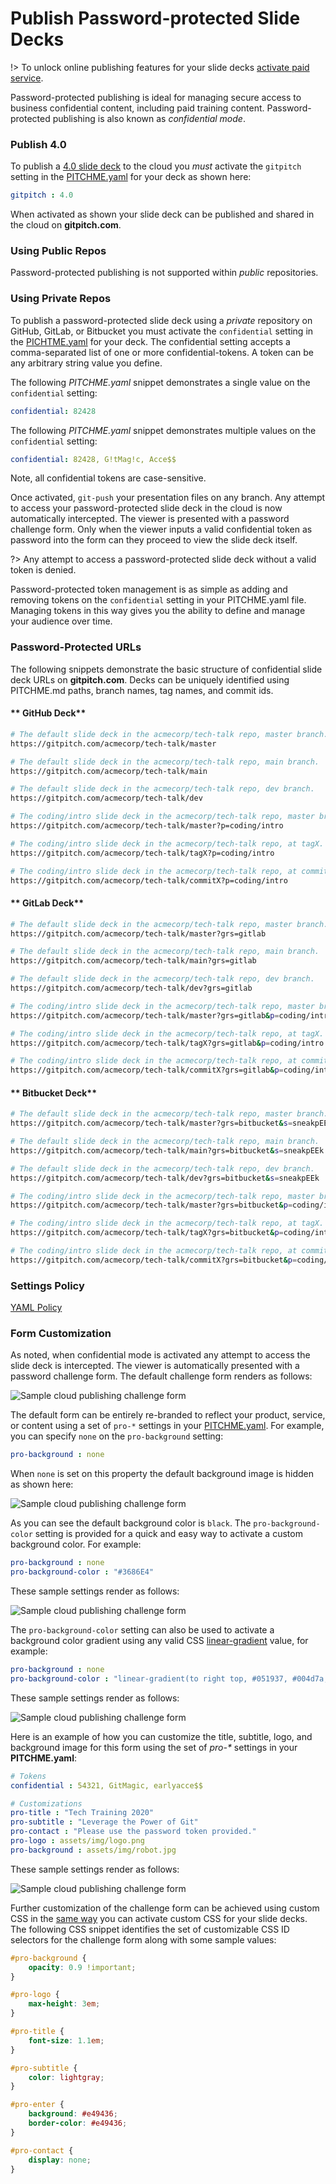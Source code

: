 # Publish Password-protected Slide Decks

!> To unlock online publishing features for your slide decks [activate paid service](https://gitpitch.com/pricing).

Password-protected publishing is ideal for managing secure access to business confidential content, including paid training content. Password-protected publishing is also known as *confidential mode*.

### Publish 4.0

To publish a [4.0 slide deck](/whats-new-in-40.md) to the cloud you *must* activate the `gitpitch` setting in the [PITCHME.yaml](/conventions/pitchme-yaml.md) for your deck as shown here:

```yaml
gitpitch : 4.0
```

When activated as shown your slide deck can be published and shared in the cloud on **gitpitch.com**.

### Using Public Repos

Password-protected publishing is not supported within *public* repositories.

### Using Private Repos

To publish a password-protected slide deck using a *private* repository on GitHub, GitLab, or Bitbucket you must activate the `confidential` setting in the [PICHTME.yaml](/conventions/pitchme-yaml.md) for your deck. The confidential setting accepts a comma-separated list of one or more confidential-tokens. A token can be any arbitrary string value you define.

The following *PITCHME.yaml* snippet demonstrates a single value on the `confidential` setting:

```yaml
confidential: 82428
```

The following *PITCHME.yaml* snippet demonstrates multiple values on the `confidential` setting:

```yaml
confidential: 82428, G!tMag!c, Acce$$
```

Note, all confidential tokens are case-sensitive.

Once activated, `git-push` your presentation files on any branch. Any attempt to access your password-protected slide deck in the cloud is now automatically intercepted. The viewer is presented with a password challenge form. Only when the viewer inputs a valid confidential token as password into the form can they proceed to view the slide deck itself.

?> Any attempt to access a password-protected slide deck without a valid token is denied.

Password-protected token management is as simple as adding and removing tokens on the `confidential` setting in your PITCHME.yaml file. Managing tokens in this way gives you the ability to define and manage your audience over time.

### Password-Protected URLs

The following snippets demonstrate the basic structure of confidential slide deck URLs on **gitpitch.com**. Decks can be uniquely identified using PITCHME.md paths, branch names, tag names, and commit ids.

<!-- tabs:start -->

#### ** GitHub Deck**

```bash
# The default slide deck in the acmecorp/tech-talk repo, master branch.
https://gitpitch.com/acmecorp/tech-talk/master

# The default slide deck in the acmecorp/tech-talk repo, main branch.
https://gitpitch.com/acmecorp/tech-talk/main

# The default slide deck in the acmecorp/tech-talk repo, dev branch.
https://gitpitch.com/acmecorp/tech-talk/dev

# The coding/intro slide deck in the acmecorp/tech-talk repo, master branch.
https://gitpitch.com/acmecorp/tech-talk/master?p=coding/intro

# The coding/intro slide deck in the acmecorp/tech-talk repo, at tagX. 
https://gitpitch.com/acmecorp/tech-talk/tagX?p=coding/intro

# The coding/intro slide deck in the acmecorp/tech-talk repo, at commitX. 
https://gitpitch.com/acmecorp/tech-talk/commitX?p=coding/intro
```

#### ** GitLab Deck**

```bash
# The default slide deck in the acmecorp/tech-talk repo, master branch.
https://gitpitch.com/acmecorp/tech-talk/master?grs=gitlab

# The default slide deck in the acmecorp/tech-talk repo, main branch.
https://gitpitch.com/acmecorp/tech-talk/main?grs=gitlab

# The default slide deck in the acmecorp/tech-talk repo, dev branch.
https://gitpitch.com/acmecorp/tech-talk/dev?grs=gitlab

# The coding/intro slide deck in the acmecorp/tech-talk repo, master branch.
https://gitpitch.com/acmecorp/tech-talk/master?grs=gitlab&p=coding/intro

# The coding/intro slide deck in the acmecorp/tech-talk repo, at tagX. 
https://gitpitch.com/acmecorp/tech-talk/tagX?grs=gitlab&p=coding/intro

# The coding/intro slide deck in the acmecorp/tech-talk repo, at commitX. 
https://gitpitch.com/acmecorp/tech-talk/commitX?grs=gitlab&p=coding/intro
```

#### ** Bitbucket Deck**

```bash
# The default slide deck in the acmecorp/tech-talk repo, master branch.
https://gitpitch.com/acmecorp/tech-talk/master?grs=bitbucket&s=sneakpEEk

# The default slide deck in the acmecorp/tech-talk repo, main branch.
https://gitpitch.com/acmecorp/tech-talk/main?grs=bitbucket&s=sneakpEEk

# The default slide deck in the acmecorp/tech-talk repo, dev branch.
https://gitpitch.com/acmecorp/tech-talk/dev?grs=bitbucket&s=sneakpEEk

# The coding/intro slide deck in the acmecorp/tech-talk repo, master branch.
https://gitpitch.com/acmecorp/tech-talk/master?grs=bitbucket&p=coding/intro

# The coding/intro slide deck in the acmecorp/tech-talk repo, at tagX. 
https://gitpitch.com/acmecorp/tech-talk/tagX?grs=bitbucket&p=coding/intro

# The coding/intro slide deck in the acmecorp/tech-talk repo, at commitX. 
https://gitpitch.com/acmecorp/tech-talk/commitX?grs=bitbucket&p=coding/intro
```

<!-- tabs:end -->

### Settings Policy

[YAML Policy](../_snippets/yaml-private-policy.md ':include')

### Form Customization

As noted, when confidential mode is activated any attempt to access the slide deck is intercepted. The viewer is automatically presented with a password challenge form. The default challenge form renders as follows:

![Sample cloud publishing challenge form](../_images/gitpitch-cloud-confidential-1.png)

The default form can be entirely re-branded to reflect your product, service,
or content using a set of `pro-*` settings in your [PITCHME.yaml](/conventions/pitchme-yaml.md). For example, you can specify `none` on the `pro-background` setting:

```yaml
pro-background : none
```

When `none` is set on this property the default background image is hidden as shown here:

![Sample cloud publishing challenge form](../_images/gitpitch-cloud-confidential-2.png)

As you can see the default background color is `black`. The
`pro-background-color` setting is provided for a quick and easy way to
activate a custom background color. For example:

```yaml
pro-background : none
pro-background-color : "#3686E4"
```

These sample settings render as follows:

![Sample cloud publishing challenge form](../_images/gitpitch-cloud-confidential-3.png)

The `pro-background-color` setting can also be used to activate a
background color gradient using any valid CSS
[linear-gradient](https://developer.mozilla.org/en-US/docs/Web/CSS/linear-gradient)
value, for example:

```yaml
pro-background : none
pro-background-color : "linear-gradient(to right top, #051937, #004d7a, #008793);"
```

These sample settings render as follows:

![Sample cloud publishing challenge form](../_images/gitpitch-cloud-confidential-4.png)


Here is an example of how you can customize the title, subtitle, logo, and
background image for this form using the set of <i>pro-*</i> settings in
your <b>PITCHME.yaml</b>:

```yaml
# Tokens
confidential : 54321, GitMagic, earlyacce$$

# Customizations
pro-title : "Tech Training 2020"
pro-subtitle : "Leverage the Power of Git"
pro-contact : "Please use the password token provided."
pro-logo : assets/img/logo.png
pro-background : assets/img/robot.jpg
```

These sample settings render as follows:

![Sample cloud publishing challenge form](../_images/gitpitch-cloud-confidential-custom.png)

Further customization of the challenge form can be achieved using custom CSS in the [same way](theme/custom-css.md) you can activate custom CSS for your slide decks. The following CSS snippet identifies the set of customizable CSS ID selectors for the challenge form along with some sample values:

```css
#pro-background {
    opacity: 0.9 !important;
}

#pro-logo {
    max-height: 3em;
}

#pro-title {
    font-size: 1.1em;
}

#pro-subtitle {
    color: lightgray;
}

#pro-enter {
    background: #e49436;
    border-color: #e49436;
}

#pro-contact {
    display: none;
}
```

